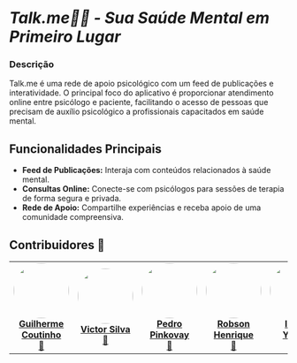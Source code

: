 # *Talk.me🧠💙 - Sua Saúde Mental em Primeiro Lugar*

### **Descrição**

Talk.me é uma rede de apoio psicológico com um feed de publicações e interatividade. O principal foco do aplicativo é proporcionar atendimento online entre psicólogo e paciente, facilitando o acesso de pessoas que precisam de auxílio psicológico a profissionais capacitados em saúde mental.

## Funcionalidades Principais

- **Feed de Publicações:** Interaja com conteúdos relacionados à saúde mental.
- **Consultas Online:** Conecte-se com psicólogos para sessões de terapia de forma segura e privada.
- **Rede de Apoio:** Compartilhe experiências e receba apoio de uma comunidade compreensiva.

## Contribuidores 👥

<table>
    <tr>
      <td align="center">
        <a href="https://github.com/gcouttinho">
          <img style="border-radius: 50%;" src="https://avatars.githubusercontent.com/gcouttinho" width="100px;" alt=""/>
          <br />
          <b>Guilherme Coutinho</b>
        </a>
        <br />
        <a href="https://www.linkedin.com/in/gcouttinho/" title="LinkedIn">💼</a>
      </td>
        <td align="center">
            <a href="https://github.com/viictorst">
                <img style="border-radius: 50%;" src="https://avatars.githubusercontent.com/viictorst" width="100px;" alt=""/>
                <br />
                <b>Victor Silva</b>
            </a>
            <br />
            <a href="https://www.linkedin.com/in/victorsilva-teixeira/" title="LinkedIn">💼</a>
        </td>
        <td align="center">
            <a href="https://github.com/pinkovay">
                <img style="border-radius: 50%;" src="https://avatars.githubusercontent.com/pinkovay" width="100px;" alt=""/>
                <br />
                <b>Pedro Pinkovay</b>
            </a>
            <br />
            <a href="https://www.linkedin.com/in/pinkovay/" title="LinkedIn">💼</a>
        </td>
        <td align="center">
            <a href="https://github.com/RobsuMachado">
                <img style="border-radius: 50%;" src="https://avatars.githubusercontent.com/RobsuMachado" width="100px;" alt=""/>
                <br />
                <b>Robson Henrique</b>
            </a>
            <br />
            <a href="https://www.linkedin.com/in/robson-h-m-machado-868b72277/" title="LinkedIn">💼</a>
        </td>
        <td align="center">
            <a href="https://github.com/belmayumi">
                <img style="border-radius: 50%;" src="https://avatars.githubusercontent.com/belmayumi" width="100px;" alt=""/>
                <br />
                <b>Isabel Yafuso</b>
            </a>
            <br />
            <a href="https://www.linkedin.com/in/isabel-mayumi-yafuso-814824261/" title="LinkedIn">💼</a>
        </td>
        <td align="center">
            <a href="https://github.com/yasminmartiins">
                <img style="border-radius: 50%;" src="https://avatars.githubusercontent.com/yasminmartiins" width="100px;" alt=""/>
                <br />
                <b>Yasmin Martins</b>
            </a>
            <br />
            <a href="https://github.com/yasminmartiins" title="LinkedIn">💼</a>
        </td>
    </tr>
</table>
